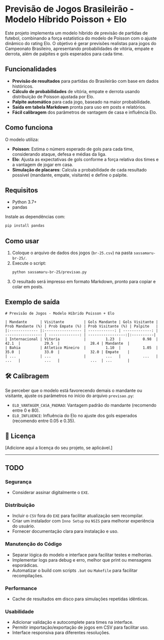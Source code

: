 # Previsão de Jogos Brasileirão - Modelo Híbrido Poisson + Elo

Este projeto implementa um modelo híbrido de previsão de partidas de futebol, combinando a força estatística do modelo de Poisson com o ajuste dinâmico do rating Elo. O objetivo é gerar previsões realistas para jogos do Campeonato Brasileiro, apresentando probabilidades de vitória, empate e derrota, além de palpites e gols esperados para cada time.

## Funcionalidades

- **Previsão de resultados** para partidas do Brasileirão com base em dados históricos.
- **Cálculo de probabilidades** de vitória, empate e derrota usando distribuição de Poisson ajustada por Elo.
- **Palpite automático** para cada jogo, baseado na maior probabilidade.
- **Saída em tabela Markdown** pronta para uso em posts e relatórios.
- **Fácil calibragem** dos parâmetros de vantagem de casa e influência Elo.

## Como funciona

O modelo utiliza:
- **Poisson**: Estima o número esperado de gols para cada time, considerando ataque, defesa e médias da liga.
- **Elo**: Ajusta as expectativas de gols conforme a força relativa dos times e a vantagem de jogar em casa.
- **Simulação de placares**: Calcula a probabilidade de cada resultado possível (mandante, empate, visitante) e define o palpite.

## Requisitos

- Python 3.7+
- pandas

Instale as dependências com:
```bash
pip install pandas
```

## Como usar

1. Coloque o arquivo de dados dos jogos (`br-25.csv`) na pasta `sassamaru-br-25/`.
2. Execute o script:
   ```bash
   python sassamaru-br-25/previsao.py
   ```
3. O resultado será impresso em formato Markdown, pronto para copiar e colar em posts.

## Exemplo de saída

```
# Previsão de Jogos - Modelo Híbrido Poisson + Elo

| Mandante      | Visitante         | Gols Mandante | Gols Visitante | Prob Mandante (%) | Prob Empate (%) | Prob Visitante (%) | Palpite   |
|:------------- |:----------------- | ------------: | -------------: | ----------------: | --------------: | -----------------:|:----------|
| Internacional | Vitoria           |         1.23  |          0.98  |             42.1  |           29.5  |              28.4 | Mandante  |
| Bahia         | Atletico Mineiro  |         1.10  |          1.05  |             35.0  |           33.0  |              32.0 | Empate    |
| ...           | ...               |         ...   |          ...   |             ...   |           ...   |              ...  | ...       |
```

## 🛠️ Calibragem

Se perceber que o modelo está favorecendo demais o mandante ou visitante, ajuste os parâmetros no início do arquivo `previsao.py`:
- `ELO_VANTAGEM_CASA_PADRAO`: Vantagem padrão do mandante (recomendo entre 0 e 80).
- `ELO_INFLUENCE`: Influência do Elo no ajuste dos gols esperados (recomendo entre 0.05 e 0.35).

## 📄 Licença

[Adicione aqui a licença do seu projeto, se aplicável.]

---

## TODO

### Segurança
* Considerar assinar digitalmente o `EXE`.

### Distribuição
* Incluir o `CSV` fora do `EXE` para facilitar atualização sem recompilar.
* Criar um instalador com `Inno Setup` ou `NSIS` para melhorar experiência do usuário.
* Fornecer documentação clara para instalação e uso.

### Manutenção do Código
* Separar lógica do modelo e interface para facilitar testes e melhorias.
* Implementar logs para debug e erro, melhor que print ou mensagens esporádicas.
* Automatizar o build com scripts `.bat` ou `Makefile` para facilitar recompilações.

### Performance
* Cache de resultados em disco para simulações repetidas idênticas.

### Usabilidade
* Adicionar validação e autocomplete para times na interface.
* Permitir importação/exportação de jogos em CSV para facilitar uso.
* Interface responsiva para diferentes resoluções.
